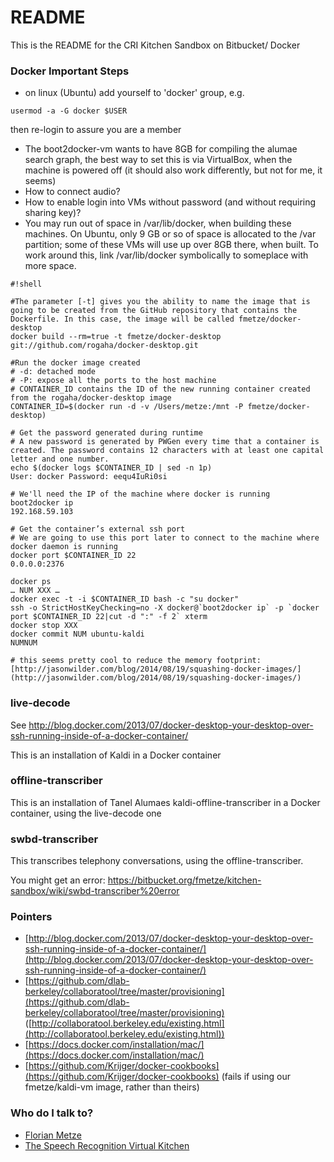 # README #

This is the README for the CRI Kitchen Sandbox on Bitbucket/ Docker

### Docker Important Steps ###

* on linux (Ubuntu) add yourself to 'docker' group, e.g.
```
usermod -a -G docker $USER
```
 then re-login to assure you are a member

* The boot2docker-vm wants to have 8GB for compiling the alumae search graph, the best way to set this is via VirtualBox, when the machine is powered off (it should also work differently, but not for me, it seems)
* How to connect audio?
* How to enable login into VMs without password (and without requiring sharing key)?
* You may run out of space in /var/lib/docker, when building these machines. On Ubuntu, only 9 GB or so of space is allocated to the /var partition; some of these VMs will use up over 8GB there, when built. To work around this, link /var/lib/docker symbolically to someplace with more space.

```
#!shell

#The parameter [-t] gives you the ability to name the image that is going to be created from the GitHub repository that contains the Dockerfile. In this case, the image will be called fmetze/docker-desktop
docker build --rm=true -t fmetze/docker-desktop git://github.com/rogaha/docker-desktop.git

#Run the docker image created
# -d: detached mode
# -P: expose all the ports to the host machine
# CONTAINER_ID contains the ID of the new running container created from the rogaha/docker-desktop image
CONTAINER_ID=$(docker run -d -v /Users/metze:/mnt -P fmetze/docker-desktop)

# Get the password generated during runtime
# A new password is generated by PWGen every time that a container is created. The password contains 12 characters with at least one capital letter and one number.
echo $(docker logs $CONTAINER_ID | sed -n 1p)
User: docker Password: eequ4IuRi0si

# We'll need the IP of the machine where docker is running
boot2docker ip
192.168.59.103

# Get the container’s external ssh port
# We are going to use this port later to connect to the machine where docker daemon is running
docker port $CONTAINER_ID 22
0.0.0.0:2376

docker ps
… NUM XXX …
docker exec -t -i $CONTAINER_ID bash -c "su docker"
ssh -o StrictHostKeyChecking=no -X docker@`boot2docker ip` -p `docker port $CONTAINER_ID 22|cut -d ":" -f 2` xterm
docker stop XXX
docker commit NUM ubuntu-kaldi
NUMNUM

# this seems pretty cool to reduce the memory footprint: [http://jasonwilder.com/blog/2014/08/19/squashing-docker-images/](http://jasonwilder.com/blog/2014/08/19/squashing-docker-images/)
```


### live-decode ###

See http://blog.docker.com/2013/07/docker-desktop-your-desktop-over-ssh-running-inside-of-a-docker-container/

This is an installation of Kaldi in a Docker container


### offline-transcriber ###

This is an installation of Tanel Alumaes kaldi-offline-transcriber in a Docker container, using the live-decode one


### swbd-transcriber ###

This transcribes telephony conversations, using the offline-transcriber.

You might get an error:
https://bitbucket.org/fmetze/kitchen-sandbox/wiki/swbd-transcriber%20error 

### Pointers ###

* [http://blog.docker.com/2013/07/docker-desktop-your-desktop-over-ssh-running-inside-of-a-docker-container/](http://blog.docker.com/2013/07/docker-desktop-your-desktop-over-ssh-running-inside-of-a-docker-container/)
* [https://github.com/dlab-berkeley/collaboratool/tree/master/provisioning](https://github.com/dlab-berkeley/collaboratool/tree/master/provisioning) ([http://collaboratool.berkeley.edu/existing.html](http://collaboratool.berkeley.edu/existing.html))
* [https://docs.docker.com/installation/mac/](https://docs.docker.com/installation/mac/)
* [https://github.com/Krijger/docker-cookbooks](https://github.com/Krijger/docker-cookbooks) (fails if using our fmetze/kaldi-vm image, rather than theirs)


### Who do I talk to? ###

* [Florian Metze](mailto:fmetze@cs.cmu.edu)
* [The Speech Recognition Virtual Kitchen](http://www.speechkitchen.org/)
